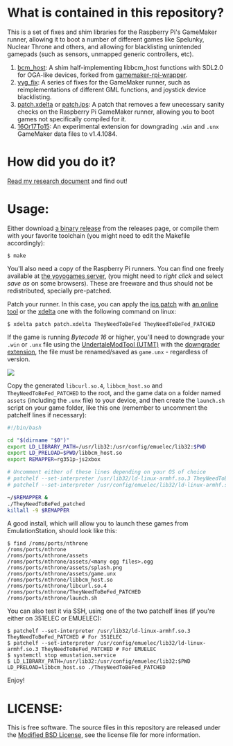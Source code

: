 # What is contained in this repository?

This is a set of fixes and shim libraries for the Raspberry Pi's GameMaker runner, allowing it to boot a number of different games like Spelunky, Nuclear Throne and others, and allowing for blacklisting unintended gamepads (such as sensors, unmapped generic controllers, etc).

1) [bcm_host](bcm_host.c): A shim half-implementing libbcm_host functions with SDL2.0 for OGA-like devices, forked from [gamemaker-rpi-wrapper](https://github.com/jdonald/gamemaker-rpi-wrapper).
1) [yyg_fix](yyg_fix.c): A series of fixes for the GameMaker runner, such as reimplementations of different GML functions, and joystick device blacklisting.
1) [patch.xdelta](patch.xdelta) or [patch.ips](patch.ips): A patch that removes a few unecessary sanity checks on the Raspberry Pi GameMaker runner, allowing you to boot games not specifically compiled for it.
1) [16Or17To15](16Or17To15.csx): An experimental extension for downgrading `.win` and `.unx` GameMaker data files to v1.4.1084.

# How did you do it?

[Read my research document](RESEARCH.md) and find out!

# Usage:

Either download [a binary release](https://github.com/JohnnyonFlame/yyg_fix/releases/latest) from the releases page, or compile them with your favorite toolchain (you might need to edit the Makefile accordingly):

```
$ make
```

You'll also need a copy of the Raspberry Pi runners. You can find one freely available at [the yoyogames server](http://download.yoyogames.com/pi/TheyNeedToBeFed.tar.gz), (you might need to _right click_ and select _save as_ on some browsers). These are freeware and thus should not be redistributed, specially pre-patched.
 
Patch your runner. In this case, you can apply the [ips patch](patch.ips) with [an online tool](https://www.marcrobledo.com/RomPatcher.js/) or the [xdelta](patch.xdelta) one with the following command on linux:

```
$ xdelta patch patch.xdelta TheyNeedToBeFed TheyNeedToBeFed_PATCHED
```

If the game is running _Bytecode 16_ or higher, you'll need to downgrade your `.win` or `.unx` file using the [UndertaleModTool (UTMT)](https://github.com/krzys-h/UndertaleModTool) with the [downgrader extension](https://raw.githubusercontent.com/JohnnyonFlame/yyg_fix/master/16Or17To15.csx), the file must be renamed/saved as `game.unx` - regardless of version.

![](https://i.imgur.com/SExco4J.png)

Copy the generated `libcurl.so.4`, `libbcm_host.so` and `TheyNeedToBeFed_PATCHED` to the root, and the game data on a folder named `assets` (including the `.unx` file) to your device, and then create the `launch.sh` script on your game folder, like this one (remember to uncomment the patchelf lines if necessary):

```bash
#!/bin/bash

cd "$(dirname "$0")"
export LD_LIBRARY_PATH=/usr/lib32:/usr/config/emuelec/lib32:$PWD
export LD_PRELOAD=$PWD/libbcm_host.so
export REMAPPER=rg351p-js2xbox

# Uncomment either of these lines depending on your OS of choice
# patchelf --set-interpreter /usr/lib32/ld-linux-armhf.so.3 TheyNeedToBeFed_PATCHED # For 351ELEC
# patchelf --set-interpreter /usr/config/emuelec/lib32/ld-linux-armhf.so.3 TheyNeedToBeFed_PATCHED # For EMUELEC

~/$REMAPPER &
./TheyNeedToBeFed_patched
killall -9 $REMAPPER
```

A good install, which will allow you to launch these games from EmulationStation, should look like this:

```
$ find /roms/ports/nthrone
/roms/ports/nthrone
/roms/ports/nthrone/assets
/roms/ports/nthrone/assets/<many ogg files>.ogg
/roms/ports/nthrone/assets/splash.png
/roms/ports/nthrone/assets/game.unx
/roms/ports/nthrone/libbcm_host.so
/roms/ports/nthrone/libcurl.so.4
/roms/ports/nthrone/TheyNeedToBeFed_PATCHED
/roms/ports/nthrone/launch.sh
```

You can also test it via SSH, using one of the two patchelf lines (if you're either on 351ELEC or EMUELEC):

```
$ patchelf --set-interpreter /usr/lib32/ld-linux-armhf.so.3 TheyNeedToBeFed_PATCHED # For 351ELEC
$ patchelf --set-interpreter /usr/config/emuelec/lib32/ld-linux-armhf.so.3 TheyNeedToBeFed_PATCHED # For EMUELEC
$ systemctl stop emustation.service
$ LD_LIBRARY_PATH=/usr/lib32:/usr/config/emuelec/lib32:$PWD LD_PRELOAD=libbcm_host.so ./TheyNeedToBeFed_PATCHED
```

Enjoy!

# LICENSE:

This is free software. The source files in this repository are released under the [Modified BSD License](LICENSE.md), see the license file for more information.